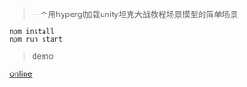 > 一个用hypergl加载unity坦克大战教程场景模型的简单场景

```
npm install
npm run start
```

> demo

[online](https://tank-game-rose.vercel.app/)

